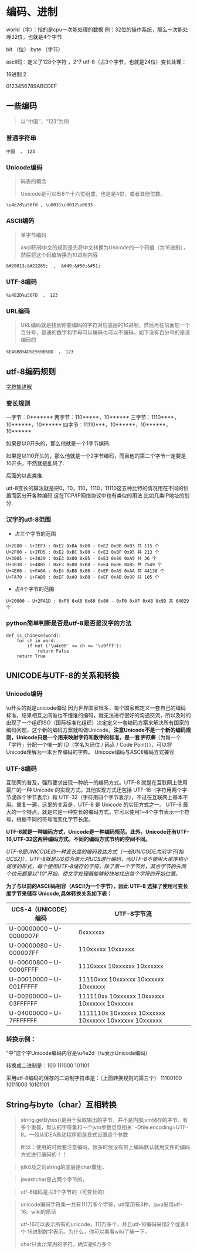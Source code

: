 # 编码、进制
world（字）：指的是cpu一次能处理的数据 例：32位的操作系统，那么一次能处理32位，也就是4个字节

bit （位）
byte （字节） 

ascll码：定义了128个字符 ，2^7
utf-8（占3个字节，也就是24位）变长处理：

16进制 2

0123456789ABCDEF

## 一些编码

> 以“中国”，“123”为例

### 普通字符串

```
中国  ， 123
```

### Unicode编码

> 码表的概念
>
> Unicode是可以有8个十六位组成，也是是4位，或者其他位数。

```
\u4e2d\u56fd , \u0031\u0032\u0033
```

### ASCll编码

> 单字节编码
>
> ascii码转中文的规则是先将中文转换为Unicode的一个码值（为16进制），然后将这个码值转换为10进制内容

```
&#20013;&#22269;  ,  &#49;&#50;&#51;
```

### UTF-8编码

```
%u4E2D%u56FD  ， 123
```

### URL编码

> URL编码就是找到你要编码的字符对应底层的16进制，然后再在前面加一个百分号，普通的数字和字母可以编码也可以不编码，如下没有百分号的是没编码的

```
%E4%B8%AD%E5%9B%BD  ， 123
```






## utf-8编码规则

[字符集详解](https://blog.csdn.net/qq_42068856/article/details/83792174)

### 变长规则
一字节：0*******
两字节：110*****，10******
三字节：1110****，10******，10******
四字节：11110***，10******，10******，10******

如果是以0开头的，那么他就是一个1字节编码.

如果是以110开头的，那么他就是一个2字节编码，而且他的第二个字节一定要是10开头，不然就是乱码了.

后面的以此类推.

utf-8变长的算法就是把0，10，110，1110，11110这五种比特的情况用在不同的位置而区分开各种编码.这在TCP/IP网络协议中也有类似的用法.比如几类IP地址的划分.

### 汉字的utf-8范围
- 占三个字节的范围
```
U+2E80 - U+2EF3 : 0xE2 0xBA 0x80 - 0xE2 0xBB 0xB3 共 115 个  
U+2F00 - U+2FD5 : 0xE2 0xBC 0x80 - 0xE2 0xBF 0x95 共 213 个  
U+3005 - U+3029 : 0xE3 0x80 0x85 - 0xE3 0x80 0xA9 共 36 个  
U+3038 - U+4DB5 : 0xE3 0x80 0xB8 - 0xE4 0xB6 0xB5 共 7549 个  
U+4E00 - U+FA6A : 0xE4 0xB8 0x80 - 0xEF 0xA9 0xAA 共 44138 个  
U+FA70 - U+FAD9 : 0xEF 0xA9 0xB0 - 0xEF 0xAB 0x99 共 105 个 
```
- 占4个字节的范围
```
U+20000 - U+2FA1D : 0xF0 0xA0 0x80 0x80 - 0xF0 0xAF 0xA8 0x9D 共 64029 个 
```
### python简单判断是否是utf-8是否是汉字的方法
```
def is_Chinese(word):
    for ch in word:
        if not ('\u4e00' <= ch <= '\u9fff'):
            return False
    return True
```

## UNICODE与UTF-8的关系和转换

### Unicode编码
\u开头的就是unicode编码
因为世界国家很多，每个国家都定义一套自己的编码标准，结果相互之间谁也不懂谁的编码，就无法进行很好的沟通交流，所以及时的出现了一个组织ISO（国际标准化组织）决定定义一套编码方案来解决所有国家的编码问题，这个新的编码方案就叫做Unicode。**注意Unicode不是一个新的编码规则，Unicode只是一个用来映射字符和数字的标准，是一套*字符集***（为每一个「字符」分配一个唯一的 ID（学名为码位 / 码点 / Code Point）），可以将Unicode理解为一本世界编码的字典。
Unicode编码与ASCII编码方式兼容 

### UTF-8编码
互联网的普及，强烈要求出现一种统一的编码方式。UTF-8 就是在互联网上使用最广的一种 Unicode 的实现方式。其他实现方式还包括 UTF-16（字符用两个字节或四个字节表示）和 UTF-32（字符用四个字节表示），不过在互联网上基本不用。重复一遍，这里的关系是，UTF-8 是 Unicode 的实现方式之一。
UTF-8 最大的一个特点，就是它是一种变长的编码方式。它可以使用1~4个字节表示一个符号，根据不同的符号而变化字节长度。



**UTF-8就是一种编码方式，Unicode是一种编码规范。此外，Unicode还有UTF-16,UTF-32这两种编码方式。不同的编码方式节约的空间不同。**

*UTF-8是UNICODE的一种变长度的编码表达方式（一般UNICODE为双字节[指UCS2]），UTF-8就是以8位为单元对UCS进行编码，而UTF-8不使用大尾序和小尾序的形式，每个使用UTF-8储存的字符，除了第一个字节外，其余字节的头两个位元都是以"10"开始，使文字处理器能够较快地找出每个字符的开始位置。*

**为了与以前的ASCII码相容（ASCII为一个字节），因此 UTF-8 选择了使用可变长度字节来储存 Unicode,具体转换关系如下表：**

| **UCS-4（UNICODE）编码** | **UTF-8字节流**                                       |
| ------------------------ | ----------------------------------------------------- |
| U-00000000 – U-0000007F  | 0xxxxxxx                                              |
| U-00000080 – U-000007FF  | 110xxxxx 10xxxxxx                                     |
| U-00000800 – U-0000FFFF  | 1110xxxx 10xxxxxx 10xxxxxx                            |
| U-00010000 – U-001FFFFF  | 11110xxx 10xxxxxx 10xxxxxx 10xxxxxx                   |
| U-00200000 – U-03FFFFFF  | 111110xx 10xxxxxx 10xxxxxx 10xxxxxx 10xxxxxx          |
| U-04000000 – U-7FFFFFFF  | 1111110x 10xxxxxx 10xxxxxx 10xxxxxx 10xxxxxx 10xxxxxx |

### 转换示例：

“中”这个字Unicode编码内容是\u4e2d（\u表示Unicode编码）

转换成二进制是：100 111000  101101

采用utf-8编码的保存的二进制字符串是：（上面转换规则的第三个）  11100100 10111000    10101101





## String与byte（char）互相转换

> string.getBytes()是用于获取输出的字节，并不是内部jvm储存的字节，有多个重载，默认的字符集和一个jvm参数息息相关: -Dfile.encoding=UTF-8。一般从IDEA启动程序都是显式设置这个参数
>
> 所以：使用的时候要注意编码，很多时候没有带上编码默认就用文件的编码方式进行编码的！！

> jdk8及之前string的底层是char数组，

> java中char是占两个字节的，

> utf-8编码是占3个字节的（可变长的）

> unicode编码字符集一共有111万多个字符，utf常用有3种，java采用utf-16。wiki的原话
>
> utf-16可以表示所有的unicode，111万多个，并且utf-16编码采用2个或者4个 16进制数字表示。为什么，你可以看看wiki了解一下。
>
> char只表示常用的字符，确实是6万多个
>
> 




